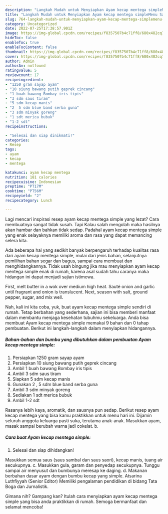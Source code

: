```yaml
---
description: "Langkah Mudah untuk Menyiapkan Ayam kecap mentega simpleMenu Sahur"
title: "Langkah Mudah untuk Menyiapkan Ayam kecap mentega simpleMenu Sahur"
slug: 764-langkah-mudah-untuk-menyiapkan-ayam-kecap-mentega-simplemenu-sahur
category: Uncategorized
date: 2022-07-25T17:38:57.901Z
image: https://img-global.cpcdn.com/recipes/f8357507b4c71ff8/680x482cq70/ayam-kecap-mentega-simple-foto-resep-utama.jpg
hideToc: false
enableToc: true
enableTocContent: false
thumbnail: https://img-global.cpcdn.com/recipes/f8357507b4c71ff8/680x482cq70/ayam-kecap-mentega-simple-foto-resep-utama.jpg
cover: https://img-global.cpcdn.com/recipes/f8357507b4c71ff8/680x482cq70/ayam-kecap-mentega-simple-foto-resep-utama.jpg
author: Admin
authorAv: notfound
ratingvalue: 5
reviewcount: 17
recipeingredient:
- "1250 gram sayap ayam"
- "10 siung bawang putih geprek cincang"
- "1 buah bawang Bombay iris tipis"
- "3 sdm saus tiram"
- "5 sdm kecap manis"
- "2  5 sdm blue band serba guna"
- "3 sdm minyak goreng"
- "1 sdt merica bubuk"
- "1-2 sdt"
recipeinstructions:

- "Selesai dan siap dinikmati!"
categories:
- Resep
tags:
- ayam
- kecap
- mentega

katakunci: ayam kecap mentega 
nutrition: 181 calories
recipecuisine: Indonesian
preptime: "PT17M"
cooktime: "PT56M"
recipeyield: "2"
recipecategory: Lunch

---
```



Lagi mencari inspirasi resep ayam kecap mentega simple yang lezat? Cara membuatnya sangat tidak susah. Tapi Kalau salah mengolah maka hasilnya akan hambar dan bahkan tidak sedap. Padahal ayam kecap mentega simple yang enak selayaknya memiliki aroma dan rasa yang dapat memancing selera kita.


Ada beberapa hal yang sedikit banyak berpengaruh terhadap kualitas rasa dari ayam kecap mentega simple, mulai dari jenis bahan, selanjutnya pemilihan bahan segar dan bagus, sampai cara membuat dan menghidangkannya. Tidak usah bingung jika mau menyiapkan ayam kecap mentega simple enak di rumah, karena asal sudah tahu caranya maka hidangan ini dapat menjadi sajian istimewa.

First, melt butter in a wok over medium high heat. Sauté onion and garlic until fragrant and onion is translucent. Next, season with salt, ground pepper, sugar, and mix well.


Nah, kali ini kita coba, yuk, buat ayam kecap mentega simple sendiri di rumah. Tetap berbahan yang sederhana, sajian ini bisa memberi manfaat dalam membantu menjaga kesehatan tubuhmu sekeluarga. Anda bisa membuat Ayam kecap mentega simple memakai 9 bahan dan 0 tahap pembuatan. Berikut ini langkah-langkah dalam menyiapkan hidangannya.

<!--inarticleads1-->

##### Bahan-bahan dan bumbu yang dibutuhkan dalam pembuatan Ayam kecap mentega simple:

1. Persiapkan 1250 gram sayap ayam
1. Persiapkan 10 siung bawang putih geprek cincang
1. Ambil 1 buah bawang Bombay iris tipis
1. Ambil 3 sdm saus tiram
1. Siapkan 5 sdm kecap manis
1. Gunakan 2 , 5 sdm blue band serba guna
1. Ambil 3 sdm minyak goreng
1. Sediakan 1 sdt merica bubuk
1. Ambil 1-2 sdt


Rasanya lebih kaya, aromatik, dan sausnya pun sedap. Berikut resep ayam kecap mentega yang bisa kamu praktikkan untuk menu hari ini. Dijamin seluruh anggota keluarga pasti suka, terutama anak-anak. Masukkan ayam, masak sampai berubah warna jadi cokelat. b. 

<!--inarticleads2-->

##### Cara buat Ayam kecap mentega simple:


1. Selesai dan siap dihidangkan!

Masukkan semua saus (saus sambal dan saus saori), kecap manis, tuang air secukupnya. c. Masukkan gula, garam dan penyedap secukupnya. Tunggu sampai air menyusut dan bumbunya meresap ke daging. d. Makanan berbahan dasar ayam dengan bumbu kecap yang simple. Atsarina Luthfiyyah (Senior Editor) Memiliki pengalaman pendidikan di bidang Tata Boga dan Jurnalistik. 

Gimana nih? Gampang kan? Itulah cara menyiapkan ayam kecap mentega simple yang bisa anda praktikkan di rumah. Semoga bermanfaat dan selamat mencoba!
